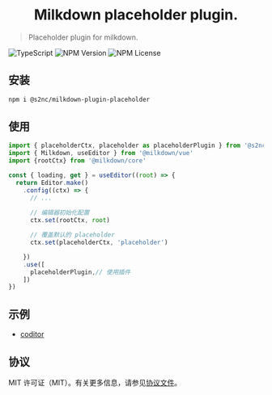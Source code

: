 <h1 align="center"> Milkdown placeholder plugin. </h1>

> Placeholder plugin for milkdown.

![TypeScript](https://img.shields.io/badge/%3C%2F%3E-TypeScript-blue?style=flat&labelColor=black)
![NPM Version](https://img.shields.io/npm/v/%40s2nc%2Fmilkdown-plugin-placeholder?style=flat)
![NPM License](https://img.shields.io/npm/l/%40s2nc%2Fmilkdown-plugin-placeholder?style=flat)

## 安装

```bash
npm i @s2nc/milkdown-plugin-placeholder
```

## 使用

```js
import { placeholderCtx, placeholder as placeholderPlugin } from '@s2nc/milkdown-plugin-placeholder'
import { Milkdown, useEditor } from '@milkdown/vue'
import {rootCtx} from '@milkdown/core'

const { loading, get } = useEditor((root) => {
  return Editor.make()
    .config((ctx) => {
      // ...
      
      // 编辑器初始化配置
      ctx.set(rootCtx, root)

      // 覆盖默认的 placeholder
      ctx.set(placeholderCtx, 'placeholder')

    })
    .use([
      placeholderPlugin,// 使用插件
    ])
})
```

## 示例

- [coditor](../../src/components/Coditor.vue)

## 协议

MIT 许可证（MIT）。有关更多信息，请参见[协议文件](LICENSE)。